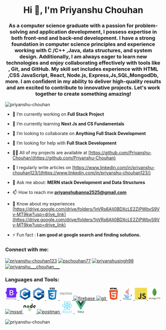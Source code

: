 <h1 align="center">Hi 👋, I'm Priyanshu Chouhan</h1>
<h3 align="center">As a computer science graduate with a passion for problem-solving and application development, I possess expertise in both front-end and back-end development. I have a strong foundation in computer science principles and experience working with C /C++ ,Java, data structures, and system design. Additionally, I am always eager to learn new technologies and enjoy collaborating effectively with tools like , Git, and GitHub. My skill set includes experience with HTML ,CSS JavaScript, React, Node.js, Express,Js,SQL,MongodDb, more. I am confident in my ability to deliver high-quality results and am excited to contribute to innovative projects. Let's work together to create something amazing!</h3>

<p align="left"> <img src="https://komarev.com/ghpvc/?username=priyanshu-chouhan&label=Profile%20views&color=0e75b6&style=flat" alt="priyanshu-chouhan" /> </p>

- 🔭 I’m currently working on **Full Stack Project**

- 🌱 I’m currently learning **Next Js and CS Fundamentals**

- 👯 I’m looking to collaborate on **Anything Full Stack Development**

- 🤝 I’m looking for help with **Full Stack Development**

- 👨‍💻 All of my projects are available at [https://github.com/Priyanshu-Chouhan](https://github.com/Priyanshu-Chouhan)

- 📝 I regularly write articles on [https://www.linkedin.com/in/priyanshu-chouhan123/](https://www.linkedin.com/in/priyanshu-chouhan123/)

- 💬 Ask me about: **MERN stack Development and Data Structures**

- 📫 How to reach me **priyanshubanna2525@gmail.com**

- 📄 Know about my experiences [https://drive.google.com/drive/folders/1nVRs6AIj0BDXcLE2ZiPWbvS9Vv-MT9kw?usp=drive_link](https://drive.google.com/drive/folders/1nVRs6AIj0BDXcLE2ZiPWbvS9Vv-MT9kw?usp=drive_link)

- ⚡ Fun fact : **I am good at google search and finding solutions.**

<h3 align="left">Connect with me:</h3>
<p align="left">
<a href="https://linkedin.com/in/priyanshu-chouhan123" target="blank"><img align="center" src="https://raw.githubusercontent.com/rahuldkjain/github-profile-readme-generator/master/src/images/icons/Social/linked-in-alt.svg" alt="priyanshu-chouhan123" height="30" width="40" /></a>
<a href="https://www.codechef.com/users/pschouhan77" target="blank"><img align="center" src="https://cdn.jsdelivr.net/npm/simple-icons@3.1.0/icons/codechef.svg" alt="pschouhan77" height="30" width="40" /></a>
<a href="https://www.hackerrank.com/priyanshusingh98" target="blank"><img align="center" src="https://raw.githubusercontent.com/rahuldkjain/github-profile-readme-generator/master/src/images/icons/Social/hackerrank.svg" alt="priyanshusingh98" height="30" width="40" /></a>
<a href="https://www.leetcode.com/priyanshu___chouhan___" target="blank"><img align="center" src="https://raw.githubusercontent.com/rahuldkjain/github-profile-readme-generator/master/src/images/icons/Social/leet-code.svg" alt="priyanshu___chouhan___" height="30" width="40" /></a>
</p>

<h3 align="left">Languages and Tools:</h3>
<p align="left"> <a href="https://getbootstrap.com" target="_blank" rel="noreferrer"> <img src="https://raw.githubusercontent.com/devicons/devicon/master/icons/bootstrap/bootstrap-plain-wordmark.svg" alt="bootstrap" width="40" height="40"/> </a> <a href="https://www.cprogramming.com/" target="_blank" rel="noreferrer"> <img src="https://raw.githubusercontent.com/devicons/devicon/master/icons/c/c-original.svg" alt="c" width="40" height="40"/> </a> <a href="https://www.w3schools.com/cpp/" target="_blank" rel="noreferrer"> <img src="https://raw.githubusercontent.com/devicons/devicon/master/icons/cplusplus/cplusplus-original.svg" alt="cplusplus" width="40" height="40"/> </a> <a href="https://www.w3schools.com/css/" target="_blank" rel="noreferrer"> <img src="https://raw.githubusercontent.com/devicons/devicon/master/icons/css3/css3-original-wordmark.svg" alt="css3" width="40" height="40"/> </a> <a href="https://expressjs.com" target="_blank" rel="noreferrer"> <img src="https://raw.githubusercontent.com/devicons/devicon/master/icons/express/express-original-wordmark.svg" alt="express" width="40" height="40"/> </a> <a href="https://firebase.google.com/" target="_blank" rel="noreferrer"> <img src="https://www.vectorlogo.zone/logos/firebase/firebase-icon.svg" alt="firebase" width="40" height="40"/> </a> <a href="https://git-scm.com/" target="_blank" rel="noreferrer"> <img src="https://www.vectorlogo.zone/logos/git-scm/git-scm-icon.svg" alt="git" width="40" height="40"/> </a> <a href="https://www.w3.org/html/" target="_blank" rel="noreferrer"> <img src="https://raw.githubusercontent.com/devicons/devicon/master/icons/html5/html5-original-wordmark.svg" alt="html5" width="40" height="40"/> </a> <a href="https://www.java.com" target="_blank" rel="noreferrer"> <img src="https://raw.githubusercontent.com/devicons/devicon/master/icons/java/java-original.svg" alt="java" width="40" height="40"/> </a> <a href="https://developer.mozilla.org/en-US/docs/Web/JavaScript" target="_blank" rel="noreferrer"> <img src="https://raw.githubusercontent.com/devicons/devicon/master/icons/javascript/javascript-original.svg" alt="javascript" width="40" height="40"/> </a> <a href="https://www.mongodb.com/" target="_blank" rel="noreferrer"> <img src="https://raw.githubusercontent.com/devicons/devicon/master/icons/mongodb/mongodb-original-wordmark.svg" alt="mongodb" width="40" height="40"/> </a> <a href="https://www.microsoft.com/en-us/sql-server" target="_blank" rel="noreferrer"> <img src="https://www.svgrepo.com/show/303229/microsoft-sql-server-logo.svg" alt="mssql" width="40" height="40"/> </a> <a href="https://nodejs.org" target="_blank" rel="noreferrer"> <img src="https://raw.githubusercontent.com/devicons/devicon/master/icons/nodejs/nodejs-original-wordmark.svg" alt="nodejs" width="40" height="40"/> </a> <a href="https://postman.com" target="_blank" rel="noreferrer"> <img src="https://www.vectorlogo.zone/logos/getpostman/getpostman-icon.svg" alt="postman" width="40" height="40"/> </a> <a href="https://reactjs.org/" target="_blank" rel="noreferrer"> <img src="https://raw.githubusercontent.com/devicons/devicon/master/icons/react/react-original-wordmark.svg" alt="react" width="40" height="40"/> </a> <a href="https://vuejs.org/" target="_blank" rel="noreferrer"> <img src="https://raw.githubusercontent.com/devicons/devicon/master/icons/vuejs/vuejs-original-wordmark.svg" alt="vuejs" width="40" height="40"/> </a> </p>

<p><img align="center" src="https://github-readme-stats.vercel.app/api/top-langs?username=priyanshu-chouhan&show_icons=true&locale=en&layout=compact" alt="priyanshu-chouhan" /></p>
